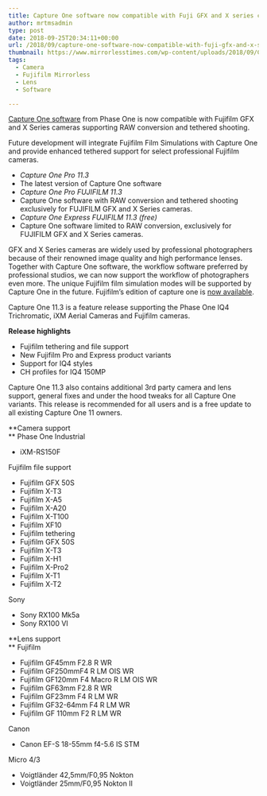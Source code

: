 ```yaml
---
title: Capture One software now compatible with Fuji GFX and X series cameras
author: mrtmsadmin
type: post
date: 2018-09-25T20:34:11+00:00
url: /2018/09/capture-one-software-now-compatible-with-fuji-gfx-and-x-series-cameras/
thumbnail: https://www.mirrorlesstimes.com/wp-content/uploads/2018/09/Capture-One-Pro-11.jpg
tags:
  - Camera
  - Fujifilm Mirrorless
  - Lens
  - Software

---
```

<p class="p1">
  <span class="s1"><a href="https://amzn.to/2QVihhz">Capture One software</a> from Phase One is now compatible with Fujifilm GFX and X Series cameras supporting RAW conversion and tethered shooting.</span>
</p>

<p class="p1">
  <span class="s1"> Future development will integrate Fujifilm Film Simulations with Capture One and provide enhanced tethered support for select professional Fujifilm cameras.</span>
</p>

<ul class="ul1">
  <li class="li1">
    <i></i><span class="s1"><i>Capture One Pro 11.3</i></span>
  </li>
  <li class="li1">
    <span class="s1">The latest version of Capture One software</span>
  </li>
  <li class="li1">
    <i></i><span class="s1"><i>Capture One Pro FUJIFILM 11.3</i></span>
  </li>
  <li class="li1">
    <span class="s1">Capture One software with RAW conversion and tethered shooting exclusively for FUJIFILM GFX and X Series cameras.</span>
  </li>
  <li class="li1">
    <i></i><span class="s1"><i>Capture One Express FUJIFILM 11.3 (free)</i></span>
  </li>
  <li class="li1">
    <span class="s1">Capture One software limited to RAW conversion, exclusively for FUJIFILM GFX and X Series cameras.</span>
  </li>
</ul>

<!--more-->

GFX and X Series cameras are widely used by professional photographers because of their renowned image quality and high performance lenses. Together with Capture One software, the workflow software preferred by professional studios, we can now support the workflow of photographers even more. The unique Fujifilm film simulation modes will be supported by Capture One in the future. Fujifilm’s edition of capture one is <a href="https://www.phaseone.com/en/Capture-One.aspx" target="_blank" rel="noopener">now available</a>.

Capture One 11.3 is a feature release supporting the Phase One IQ4 Trichromatic, iXM Aerial Cameras and Fujifilm cameras.

**Release highlights**

  * Fujifilm tethering and file support
  * New Fujifilm Pro and Express product variants
  * Support for IQ4 styles
  * CH profiles for IQ4 150MP

Capture One 11.3 also contains additional 3rd party camera and lens support, general fixes and under the hood tweaks for all Capture One variants. This release is recommended for all users and is a free update to all existing Capture One 11 owners.

**Camera support  
** Phase One Industrial

  * iXM-RS150F

Fujifilm file support

  * Fujifilm GFX 50S
  * Fujifilm X-T3
  * Fujifilm X-A5
  * Fujifilm X-A20
  * Fujifilm X-T100
  * Fujifilm XF10
  * Fujifilm tethering
  * Fujifilm GFX 50S
  * Fujifilm X-T3
  * Fujifilm X-H1
  * Fujifilm X-Pro2
  * Fujifilm X-T1
  * Fujifilm X-T2

Sony

  * Sony RX100 Mk5a
  * Sony RX100 VI

**Lens support  
** Fujifilm

  * Fujifilm GF45mm F2.8 R WR
  * Fujifilm GF250mmF4 R LM OIS WR
  * Fujifilm GF120mm F4 Macro R LM OIS WR
  * Fujifilm GF63mm F2.8 R WR
  * Fujifilm GF23mm F4 R LM WR
  * Fujifilm GF32-64mm F4 R LM WR
  * Fujifilm GF 110mm F2 R LM WR

Canon

  * Canon EF-S 18-55mm f4-5.6 IS STM

Micro 4/3

  * Voigtländer 42,5mm/F0,95 Nokton
  * Voigtländer 25mm/F0,95 Nokton II